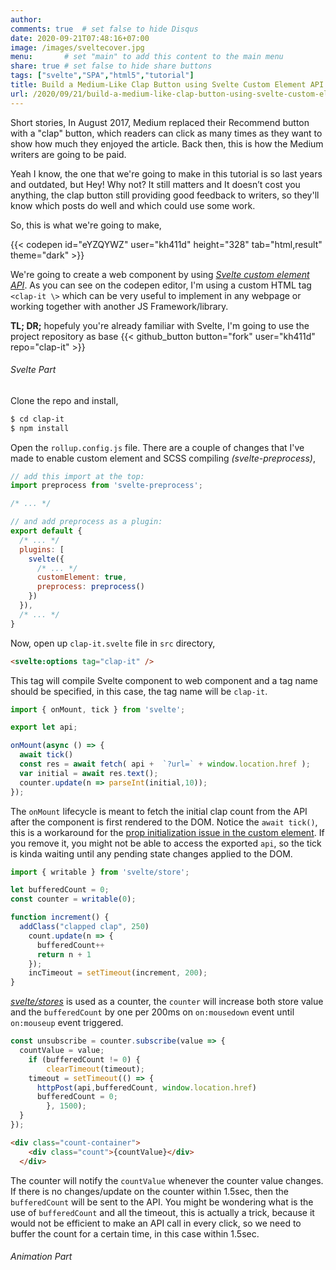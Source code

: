 ```yaml
---
author: 
comments: true	# set false to hide Disqus
date: 2020-09-21T07:48:16+07:00
image: /images/sveltecover.jpg
menu: 		# set "main" to add this content to the main menu
share: true	# set false to hide share buttons
tags: ["svelte","SPA","html5","tutorial"]
title: Build a Medium-Like Clap Button using Svelte Custom Element API
url: /2020/09/21/build-a-medium-like-clap-button-using-svelte-custom-element-api
---
```


Short stories, In August 2017, Medium replaced their Recommend button with a "clap" button, which readers can click as many times as they want to show how much they enjoyed the article. Back then, this is how the Medium writers are going to be paid.

Yeah I know, the one that we're going to make in this tutorial is so last years and outdated, but Hey! Why not? It still matters and It doesn’t cost you anything, the clap button still providing good feedback to writers, so they'll know which posts do well and which could use some work.

So, this is what we're going to make,

{{< codepen id="eYZQYWZ" user="kh411d" height="328" tab="html,result" theme="dark" >}}

We're going to create a web component by using _[Svelte custom element API](https://svelte.dev/docs#Custom_element_API)_. As you can see on the codepen editor, I'm using a custom HTML tag `<clap-it \>` which can be very useful to implement in any webpage or working together with another JS Framework/library.

__TL; DR;__ hopefuly you're already familiar with Svelte, I'm going to use the project repository as base {{< github_button button="fork" user="kh411d" repo="clap-it" >}}

###### Svelte Part
Clone the repo and install,
```bash
$ cd clap-it
$ npm install
```

Open the `rollup.config.js` file. There are a couple of changes that I've made to enable custom element and SCSS compiling _(svelte-preprocess)_,

```javascript
// add this import at the top:
import preprocess from 'svelte-preprocess';

/* ... */

// and add preprocess as a plugin:
export default {
  /* ... */
  plugins: [
    svelte({
      /* ... */
      customElement: true,
      preprocess: preprocess()
    })
  }),
  /* ... */
}
```

Now, open up `clap-it.svelte` file in `src` directory, 

```html
<svelte:options tag="clap-it" />
```
This tag will compile Svelte component to web component and a tag name should be specified, in this case, the tag name will be `clap-it`.

```javascript
import { onMount, tick } from 'svelte';

export let api;

onMount(async () => {
  await tick()
  const res = await fetch( api +  `?url=` + window.location.href );
  var initial = await res.text();
  counter.update(n => parseInt(initial,10));
});
```

The `onMount` lifecycle is meant to fetch the initial clap count from the API after the component is first rendered to the DOM. Notice the `await tick()`, this is a workaround for the [prop initialization issue in the custom element](https://github.com/sveltejs/svelte/issues/2227). If you remove it, you might not be able to access the exported `api`, so the tick is kinda waiting until any pending state changes applied to the DOM.

```javascript
import { writable } from 'svelte/store';

let bufferedCount = 0;
const counter = writable(0);

function increment() {
  addClass("clapped clap", 250)
    count.update(n => {
      bufferedCount++
      return n + 1
    });
    incTimeout = setTimeout(increment, 200);
}
```
_[svelte/stores](https://svelte.dev/tutorial/writable-stores)_ is used as a counter, the `counter` will increase both store value and the `bufferedCount` by one per 200ms on `on:mousedown` event until `on:mouseup` event triggered.


```javascript
const unsubscribe = counter.subscribe(value => {
  countValue = value;	
	if (bufferedCount != 0) {
		clearTimeout(timeout);
    timeout = setTimeout(() => {
      httpPost(api,bufferedCount, window.location.href)
      bufferedCount = 0;
 		}, 1500);
  }
});
```

```html
<div class="count-container">
    <div class="count">{countValue}</div>
  </div>
```

The counter will notify the `countValue` whenever the counter value changes. If there is no changes/update on the counter within 1.5sec, then the `bufferedCount` will be sent to the API. You might be wondering what is the use of `bufferedCount` and all the timeout, this is actually a trick, because it would not be efficient to make an API call in every click, so we need to buffer the count for a certain time, in this case within 1.5sec.


###### Animation Part